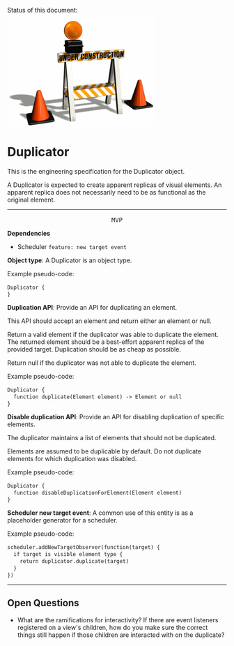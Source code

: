 Status of this document:
![](../_assets/under-construction-flashing-barracade-animation.gif)

# Duplicator

This is the engineering specification for the Duplicator object.

A Duplicator is expected to create apparent replicas of visual elements. An apparent replica does not necessarily need to be as functional as the original element.

---

<p style="text-align:center"><tt>MVP</tt></p>

**Dependencies**

- Scheduler `feature: new target event`

**Object type**: A Duplicator is an object type.

Example pseudo-code:

    Duplicator {
    }

**Duplication API**: Provide an API for duplicating an element.

This API should accept an element and return either an element or null.

Return a valid element if the duplicator was able to duplicate the element. The returned element should be a best-effort apparent replica of the provided target. Duplication should be as cheap as possible.

Return null if the duplicator was not able to duplicate the element.

Example pseudo-code:

    Duplicator {
      function duplicate(Element element) -> Element or null
    }

**Disable duplication API**: Provide an API for disabling duplication of specific elements.

The duplicator maintains a list of elements that should not be duplicated.

Elements are assumed to be duplicable by default. Do not duplicate elements for which duplication was disabled.

Example pseudo-code:

    Duplicator {
      function disableDuplicationForElement(Element element)
    }

**Scheduler new target event**: A common use of this entity is as a placeholder generator for a scheduler.

Example pseudo-code:

    scheduler.addNewTargetObserver(function(target) {
      if target is visible element type {
        return duplicator.duplicate(target)
      }
    })

---

## Open Questions ##

- What are the ramifications for interactivity?  If there are event listeners registered on a view's children, how do you make sure the correct things still happen if those children are interacted with on the duplicate?
